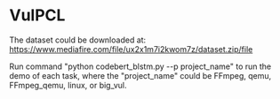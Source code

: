 # VulPCL

The dataset could be downloaded at: https://www.mediafire.com/file/ux2x1m7i2kwom7z/dataset.zip/file

Run command "python codebert_blstm.py --p project_name" to run the demo of each task, where the "project_name" could be FFmpeg, qemu, FFmpeg_qemu, linux, or big_vul.

